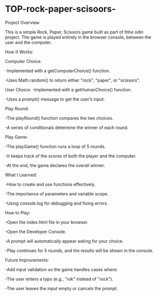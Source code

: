# TOP-rock-paper-scisoors-
Project Overview

This is a simple Rock, Paper, Scissors game built as part of thhe odin project.
The game is played entirely in the browser console, between the user and the computer.

How It Works:

Computer Choice:

-Implemented with a getComputerChoice() function.

-Uses Math.random() to return either "rock", "paper", or "scissors".

User Choice:
-Implemented with a getHumanChoice() function.

-Uses a prompt() message to get the user’s input.

Play Round:

-The playRound() function compares the two choices.

-A series of conditionals determine the winner of each round.

Play Game:

-The playGame() function runs a loop of 5 rounds.

-It keeps track of the scores of both the player and the computer.

-At the end, the game declares the overall winner.

What I Learned:

-How to create and use functions effectively.

-The importance of parameters and variable scope.

-Using console.log for debugging and fixing errors.

How to Play:

-Open the index.html file in your browser.

-Open the Developer Console.

-A prompt will automatically appear asking for your choice.

-Play continues for 5 rounds, and the results will be shown in the console.

Future Improvements:

-Add input validation so the game handles cases where:

-The user enters a typo (e.g., "rok" instead of "rock").

-The user leaves the input empty or cancels the prompt.
